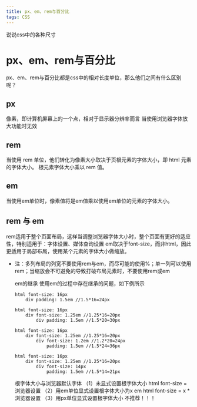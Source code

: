 ```yaml
---
title: px、em、rem与百分比
tags: CSS
---
```


说说css中的各种尺寸

<!--more-->

# px、em、rem与百分比

  px、em、rem与百分比都是css中的相对长度单位，那么他们之间有什么区别呢？

## px

  像素，即计算机屏幕上的一个点，相对于显示器分辨率而言
  当使用浏览器字体放大功能时无效

## rem  
   当使用 rem 单位，他们转化为像素大小取决于页根元素的字体大小，即 html 元素的字体大小。 根元素字体大小乘以 rem 值。

## em
   当使用em单位时，像素值将是em值乘以使用em单位的元素的字体大小。

## rem 与 em
   rem适用于整个页面布局，这样当调整浏览器字体大小时，整个页面有更好的适应性，特别适用于：字体设置、媒体查询设置
   em取决于font-size，而非html，因此更适用于局部布局，使用某个元素的字体大小做缩放。

 - 注：多列布局的列宽不要使用rem与em，而尽可能的使用%；单一列可以使用rem；当缩放会不可避免的导致打破布局元素时，不要使用rem或em

   em的继承
   使用em的过程中存在继承的问题，如下例所示

   ```
   html font-size: 16px
       div padding: 1.5em //1.5*16=24px
   
   html font-size: 16px
       div font-size: 1.25em //1.25*16=20px
           div padding: 1.5em //1.5*20=30px

   html font-size: 16px
       div font-size: 1.25em //1.25*16=20px
           div font-size: 1.2em //1.2*20=24px
               padding: 1.5em //1.5*24=36px

   html font-size: 16px
       div font-size: 1.25em //1.25*16=20px
           div font-size: 14px
               padding: 1.5em //1.5*14=21px
   ```

   根字体大小与浏览器默认字体
   （1）未显式设置根字体大小
        html font-size = 浏览器设置
   （2）用em单位显式设置根字体大小为x em
        html font-size = x * 浏览器设置
   （3）用px单位显式设置根字体大小
        不推荐！！！

  
  